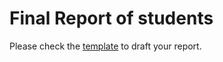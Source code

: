 # Final Report of students

Please check the [template](https://github.com/winterofcode/Reports-2021/blob/main/template.md) to draft your report.

